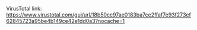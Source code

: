 VirusTotal link: 
https://www.virustotal.com/gui/url/18b50cc97ae0183ba7ce2ffaf7e93f273ef62845723a95be4b149ce42e1dd0a3?nocache=1
